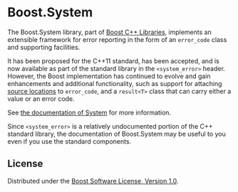 # Boost.System

The Boost.System library, part of [Boost C++ Libraries](https://boost.org),
implements an extensible framework for error reporting in the form of an
`error_code` class and supporting facilities.

It has been proposed for the C++11 standard, has been accepted, and
is now available as part of the standard library in the `<system_error>`
header. However, the Boost implementation has continued to evolve and
gain enhancements and additional functionality, such as support for
attaching [source locations](https://www.boost.org/doc/libs/release/libs/assert/doc/html/assert.html#source_location_support)
to `error_code`, and a `result<T>` class that can carry either a value
or an error code.

See [the documentation of System](http://boost.org/libs/system) for more
information.

Since `<system_error>` is a relatively undocumented portion of the C++
standard library, the documentation of Boost.System may be useful to you
even if you use the standard components.

## License

Distributed under the
[Boost Software License, Version 1.0](http://boost.org/LICENSE_1_0.txt).

